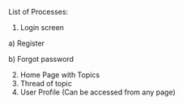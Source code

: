 List of Processes:

1. Login screen
   
  a) Register
  
  b) Forgot password
  
2. Home Page with Topics
3. Thread of topic
4. User Profile (Can be accessed from any page)
